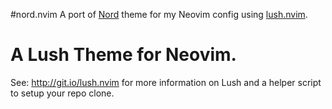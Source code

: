 #nord.nvim
A port of [Nord](https://www.nordtheme.com/) theme for my Neovim config using
[lush.nvim](https://github.com/rktjmp/lush.nvim).

A Lush Theme for Neovim.
===

See: http://git.io/lush.nvim for more information on Lush and a helper script
to setup your repo clone.
